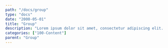 ```yaml
---
path: "/docs/group"
type: "docs"
date: "2000-05-01"
title: "Group"
description: "Lorem ipsum dolor sit amet, consectetur adipiscing elit. Nunc tempus laoreet leo sit amet iaculis."
categories: ["100-Content"]
parent: "Group"
---
```

